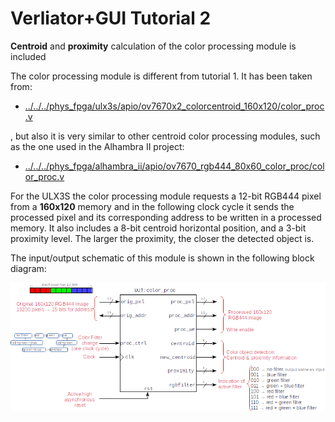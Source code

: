 # Verliator+GUI Tutorial 2

**Centroid** and **proximity** calculation of the color processing module is included

The color processing module is different from tutorial 1. It has been taken from:

* [../../../phys_fpga/ulx3s/apio/ov7670x2_colorcentroid_160x120/color_proc.v](../../../phys_fpga/ulx3s/apio/ov7670x2_colorcentroid_160x120/color_proc.v)

, but also it is very similar to other centroid color processing modules, such as the one used in the Alhambra II project:

* [../../../phys_fpga/alhambra_ii/apio/ov7670_rgb444_80x60_color_proc/color_proc.v](../../../phys_fpga/alhambra_ii/apio/ov7670_rgb444_80x60_color_centroid/color_proc.v)

For the ULX3S the color processing module requests a 12-bit RGB444 pixel from a **160x120** memory and in the following clock cycle it sends the processed pixel and its corresponding address to be written in a processed memory. It also includes a 8-bit centroid horizontal position, and a 3-bit proximity level. The larger the proximity, the closer the detected object is.

The input/output schematic of this module is shown in the following block diagram:

![color processing module](color_proc_centr_block.png)






